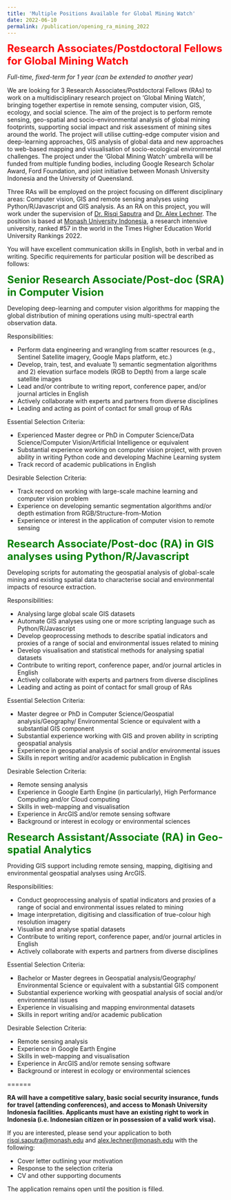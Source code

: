 ```yaml
---
title: 'Multiple Positions Available for Global Mining Watch'
date: 2022-06-10
permalink: /publication/opening_ra_mining_2022
---
```


<font size="5" color="red"><b>Research Associates/Postdoctoral Fellows for Global Mining Watch</b></font>

_Full-time, fixed-term for 1 year (can be extended to another year)_

We are looking for 3 Research Associates/Postdoctoral Fellows (RAs) to work on a multidisciplinary research project on ‘Global Mining Watch’, bringing together expertise in remote sensing, computer vision, GIS, ecology, and social science. The aim of the project is to perform remote sensing, geo-spatial and socio-environmental analysis of global mining footprints, supporting social impact and risk assessment of mining sites around the world. The project will utilise cutting-edge computer vision and deep-learning approaches, GIS analysis of global data and new approaches to web-based mapping and visualisation of socio-ecological environmental challenges. The project under the ‘Global Mining Watch’ umbrella will be funded from multiple funding bodies, including Google Research Scholar Award, Ford Foundation, and joint initiative between Monash University Indonesia and the University of Queensland.

Three RAs will be employed on the project focusing on different disciplinary areas: Computer vision, GIS and remote sensing analyses using Python/R/Javascript and GIS analysis. As an RA on this project, you will work under the supervision of [Dr. Risqi Saputra](https://www.monash.edu/indonesia/about-monash-in-indonesia/our-people/Muhamad-Risqi-Saputra) and [Dr. Alex Lechner](https://www.monash.edu/indonesia/about-monash-in-indonesia/our-people/alex-lechner). The position is based at [Monash University Indonesia](https://www.monash.edu/indonesia), a research intensive university, ranked #57 in the world in the Times Higher Education World University Rankings 2022.

You will have excellent communication skills in English, both in verbal and in writing. Specific requirements for particular position will be described as follows:

<font size="5" color="green"><b>Senior Research Associate/Post-doc (SRA) in Computer Vision</b></font>

Developing deep-learning and computer vision algorithms for mapping the global distribution of mining operations using multi-spectral earth observation data.

Responsibilities:
- Perform data engineering and wrangling from scatter resources (e.g., Sentinel Satellite imagery, Google Maps platform, etc.) 
- Develop, train, test, and evaluate 1) semantic segmentation algorithms and 2) elevation surface models (RGB to Depth) from a large scale satellite images
- Lead and/or contribute to writing report, conference paper, and/or journal articles in English
- Actively collaborate with experts and partners from diverse disciplines
- Leading and acting as point of contact for small group of RAs

Essential Selection Criteria:
- Experienced Master degree or PhD in Computer Science/Data Science/Computer Vision/Artificial Intelligence or equivalent
- Substantial experience working on computer vision project, with proven ability in writing Python code and developing Machine Learning system
- Track record of academic publications in English

Desirable Selection Criteria:
- Track record on working with large-scale machine learning and computer vision problem
- Experience on developing semantic segmentation algorithms and/or depth estimation from RGB/Structure-from-Motion
- Experience or interest in the application of computer vision to remote sensing

<font size="5" color="green"><b>Research Associate/Post-doc (RA) in GIS analyses using Python/R/Javascript</b></font>

Developing scripts for automating the geospatial analysis of global-scale mining and existing spatial data to characterise social and environmental impacts of resource extraction.

Responsibilities:

- Analysing large global scale GIS datasets
- Automate GIS analyses using one or more scripting language such as Python/R/Javascript
- Develop geoprocessing methods to describe spatial indicators and proxies of a range of social and environmental issues related to mining
- Develop visualisation and statistical methods for analysing spatial datasets
- Contribute to writing report, conference paper, and/or journal articles in English
- Actively collaborate with experts and partners from diverse disciplines
- Leading and acting as point of contact for small group of RAs

Essential Selection Criteria:

- Master degree or PhD in Computer Science/Geospatial analysis/Geography/ Environmental Science or equivalent with a substantial GIS component
- Substantial experience working with GIS and proven ability in scripting geospatial analysis
- Experience in geospatial analysis of social and/or environmental issues 
- Skills in report writing and/or academic publication in English

Desirable Selection Criteria:

- Remote sensing analysis
- Experience in Google Earth Engine (in particularly), High Performance Computing and/or Cloud computing
- Skills in web-mapping and visualisation
- Experience in ArcGIS and/or remote sensing software
- Background or interest in ecology or environmental sciences

<font size="5" color="green"><b>Research Assistant/Associate (RA) in Geo-spatial Analytics</b></font>

Providing GIS support including remote sensing, mapping, digitising and environmental geospatial analyses using ArcGIS.

Responsibilities:

- Conduct geoprocessing analysis of spatial indicators and proxies of a range of social and environmental issues related to mining
- Image interpretation, digitising and classification of true-colour high resolution imagery
- Visualise and analyse spatial datasets
- Contribute to writing report, conference paper, and/or journal articles in English
- Actively collaborate with experts and partners from diverse disciplines

Essential Selection Criteria:

- Bachelor or Master degrees in Geospatial analysis/Geography/ Environmental Science or equivalent with a substantial GIS component
- Substantial experience working with geospatial analysis of social and/or environmental issues
- Experience in visualising and mapping environmental datasets
- Skills in report writing and/or academic publication

Desirable Selection Criteria:

- Remote sensing analysis
- Experience in Google Earth Engine
- Skills in web-mapping and visualisation
- Experience in ArcGIS and/or remote sensing software
- Background or interest in ecology or environmental sciences

======

**RA will have a competitive salary, basic social security insurance, funds for travel (attending conferences), and access to Monash University Indonesia facilities. Applicants must have an existing right to work in Indonesia (i.e. Indonesian citizen or in possession of a valid work visa).**

If you are interested, please send your application to both risqi.saputra@monash.edu and alex.lechner@monash.edu with the following:
- Cover letter outlining your motivation
- Response to the selection criteria
- CV and other supporting documents

The application remains open until the position is filled.
